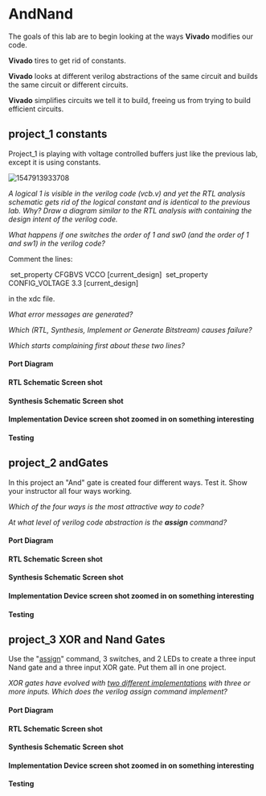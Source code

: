 # AndNand
The goals of this lab are to begin looking at the ways **Vivado** modifies our code.   

**Vivado** tires to get rid of constants.   

**Vivado** looks at different verilog abstractions of the same circuit and builds the same circuit or different circuits.   

**Vivado** simplifies circuits we tell it to build, freeing us from trying to build efficient circuits.

## project_1 constants

Project_1 is playing with voltage controlled buffers just like the previous lab, except it is using constants.

![1547913933708](1547913933708.png)

*A logical 1 is visible in the verilog code (vcb.v) and yet the RTL analysis schematic gets rid of the logical constant and is identical to the previous lab. Why? Draw a diagram similar to the RTL analysis with containing the design intent of the verilog code.*

*What happens if one switches the order of 1 and sw0 (and the order of 1 and sw1) in the verilog code?*

Comment the lines:

​	set_property CFGBVS VCCO [current_design]
​	set_property CONFIG_VOLTAGE 3.3 [current_design]

in the xdc file. 

*What error messages are generated?*   

*Which (RTL, Synthesis, Implement or Generate Bitstream) causes failure?* 

*Which starts complaining first about these two lines?*

#### Port Diagram

#### RTL Schematic Screen shot

#### Synthesis Schematic Screen shot

#### Implementation Device screen shot zoomed in on something interesting

#### Testing

## project_2 andGates

In this project an "And" gate is created four different ways. Test it. Show your instructor all four ways working. 

*Which of the four ways is the most attractive way to code?*

*At what level of verilog code abstraction is the **assign** command?*

#### Port Diagram

#### RTL Schematic Screen shot

#### Synthesis Schematic Screen shot

#### Implementation Device screen shot zoomed in on something interesting

#### Testing



## project_3 XOR and Nand Gates

Use the "[assign](https://www.utdallas.edu/~akshay.sridharan/index_files/Page5212.htm)" command, 3 switches, and 2 LEDs to create a three input Nand gate and a three input XOR gate. Put them all in one project. 

*XOR gates have evolved with [two different implementations](https://en.wikipedia.org/wiki/XOR_gate#More_than_two_inputs) with three or more inputs.  Which does the verilog assign command implement?*

#### Port Diagram

#### RTL Schematic Screen shot

#### Synthesis Schematic Screen shot

#### Implementation Device screen shot zoomed in on something interesting

#### Testing



